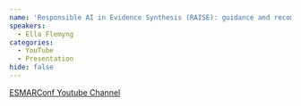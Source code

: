 ```yaml
---
name: 'Responsible AI in Evidence Synthesis (RAISE): guidance and recommendations'
speakers:
  - Ella Flemyng
categories:
  - YouTube
  - Presentation
hide: false
---
```


[ESMARConf Youtube Channel](https://www.youtube.com/@esmarconf)